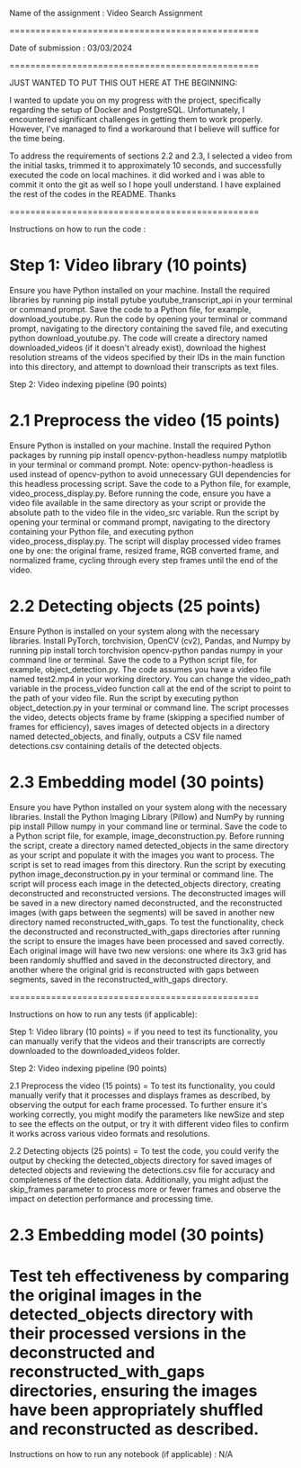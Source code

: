 Name of the assignment : Video Search Assignment 

================================================

Date of submission : 03/03/2024

================================================

JUST WANTED TO PUT THIS OUT HERE AT THE BEGINNING:

I wanted to update you on my progress with the project, specifically regarding the setup of Docker and PostgreSQL. Unfortunately, I encountered significant challenges in getting them to work properly. However, I've managed to find a workaround that I believe will suffice for the time being.

To address the requirements of sections 2.2 and 2.3, I selected a video from the initial tasks, trimmed it to approximately 10 seconds, and successfully executed the code on local machines. it did worked and i was able to commit it onto the git as well so I hope youll understand. I have explained the rest of the codes in the README. Thanks

================================================

Instructions on how to run the code :

Step 1: Video library (10 points)
= 
Ensure you have Python installed on your machine.
Install the required libraries by running pip install pytube youtube_transcript_api in your terminal or command prompt.
Save the code to a Python file, for example, download_youtube.py.
Run the code by opening your terminal or command prompt, navigating to the directory containing the saved file, and executing python download_youtube.py. The code will create a directory named downloaded_videos (if it doesn't already exist), download the highest resolution streams of the videos specified by their IDs in the main function into this directory, and attempt to download their transcripts as text files.

Step 2: Video indexing pipeline (90 points)

2.1 Preprocess the video (15 points)
= 
Ensure Python is installed on your machine.
Install the required Python packages by running pip install opencv-python-headless numpy matplotlib in your terminal or command prompt. Note: opencv-python-headless is used instead of opencv-python to avoid unnecessary GUI dependencies for this headless processing script.
Save the code to a Python file, for example, video_process_display.py.
Before running the code, ensure you have a video file available in the same directory as your script or provide the absolute path to the video file in the video_src variable.
Run the script by opening your terminal or command prompt, navigating to the directory containing your Python file, and executing python video_process_display.py. The script will display processed video frames one by one: the original frame, resized frame, RGB converted frame, and normalized frame, cycling through every step frames until the end of the video.

2.2 Detecting objects (25 points)
=
Ensure Python is installed on your system along with the necessary libraries. Install PyTorch, torchvision, OpenCV (cv2), Pandas, and Numpy by running pip install torch torchvision opencv-python pandas numpy in your command line or terminal.
Save the code to a Python script file, for example, object_detection.py.
The code assumes you have a video file named test2.mp4 in your working directory. You can change the video_path variable in the process_video function call at the end of the script to point to the path of your video file.
Run the script by executing python object_detection.py in your terminal or command line. The script processes the video, detects objects frame by frame (skipping a specified number of frames for efficiency), saves images of detected objects in a directory named detected_objects, and finally, outputs a CSV file named detections.csv containing details of the detected objects.

2.3 Embedding model (30 points)
=
Ensure you have Python installed on your system along with the necessary libraries. Install the Python Imaging Library (Pillow) and NumPy by running pip install Pillow numpy in your command line or terminal.
Save the code to a Python script file, for example, image_deconstruction.py.
Before running the script, create a directory named detected_objects in the same directory as your script and populate it with the images you want to process. The script is set to read images from this directory.
Run the script by executing python image_deconstruction.py in your terminal or command line. The script will process each image in the detected_objects directory, creating deconstructed and reconstructed versions. The deconstructed images will be saved in a new directory named deconstructed, and the reconstructed images (with gaps between the segments) will be saved in another new directory named reconstructed_with_gaps.
To test the functionality, check the deconstructed and reconstructed_with_gaps directories after running the script to ensure the images have been processed and saved correctly. Each original image will have two new versions: one where its 3x3 grid has been randomly shuffled and saved in the deconstructed directory, and another where the original grid is reconstructed with gaps between segments, saved in the reconstructed_with_gaps directory.


================================================

Instructions on how to run any tests (if applicable):

Step 1: Video library (10 points)
= if you need to test its functionality, you can manually verify that the videos and their transcripts are correctly downloaded to the downloaded_videos folder.

Step 2: Video indexing pipeline (90 points)

2.1 Preprocess the video (15 points)
= To test its functionality, you could manually verify that it processes and displays frames as described, by observing the output for each frame processed. To further ensure it's working correctly, you might modify the parameters like newSize and step to see the effects on the output, or try it with different video files to confirm it works across various video formats and resolutions.


2.2 Detecting objects (25 points)
= To test the code, you could verify the output by checking the detected_objects directory for saved images of detected objects and reviewing the detections.csv file for accuracy and completeness of the detection data. Additionally, you might adjust the skip_frames parameter to process more or fewer frames and observe the impact on detection performance and processing time.

2.3 Embedding model (30 points)
=
Test teh effectiveness by comparing the original images in the detected_objects directory with their processed versions in the deconstructed and reconstructed_with_gaps directories, ensuring the images have been appropriately shuffled and reconstructed as described.
================================================

Instructions on how to run any notebook (if applicable) : N/A